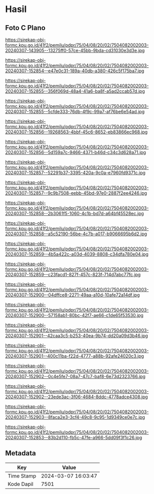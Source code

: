 # Hasil

## Foto C Plano

https://sirekap-obj-formc.kpu.go.id/41f2/pemilu/pdpr/75/04/08/20/02/7504082002003-20240307-143905--13275ff0-57ce-45bb-9bda-cd31030e3d3e.jpg

https://sirekap-obj-formc.kpu.go.id/41f2/pemilu/pdpr/75/04/08/20/02/7504082002003-20240307-152854--e47e0c31-189a-40db-a380-426c5f175ba7.jpg

https://sirekap-obj-formc.kpu.go.id/41f2/pemilu/pdpr/75/04/08/20/02/7504082002003-20240307-152855--356f069d-48a4-41a6-ba8f-a5ad2ccab57d.jpg

https://sirekap-obj-formc.kpu.go.id/41f2/pemilu/pdpr/75/04/08/20/02/7504082002003-20240307-152855--5cfde333-76db-4f9c-99a7-af76be6e54ad.jpg

https://sirekap-obj-formc.kpu.go.id/41f2/pemilu/pdpr/75/04/08/20/02/7504082002003-20240307-152856--19268563-4bbf-45c6-8652-eb83866ec968.jpg

https://sirekap-obj-formc.kpu.go.id/41f2/pemilu/pdpr/75/04/08/20/02/7504082002003-20240307-152856--5d159a7c-9466-4371-b46d-c34c3d628a71.jpg

https://sirekap-obj-formc.kpu.go.id/41f2/pemilu/pdpr/75/04/08/20/02/7504082002003-20240307-152857--52291b37-3395-420a-9c0a-e7960fd9371c.jpg

https://sirekap-obj-formc.kpu.go.id/41f2/pemilu/pdpr/75/04/08/20/02/7504082002003-20240307-152857--9c9b7508-eebb-45bd-97e0-2887f2ee4246.jpg

https://sirekap-obj-formc.kpu.go.id/41f2/pemilu/pdpr/75/04/08/20/02/7504082002003-20240307-152858--2b3061f5-1060-4c1b-bd7d-a64bf45528ec.jpg

https://sirekap-obj-formc.kpu.go.id/41f2/pemilu/pdpr/75/04/08/20/02/7504082002003-20240307-152858--a5c52190-56be-4c7b-a017-b9066695b6d2.jpg

https://sirekap-obj-formc.kpu.go.id/41f2/pemilu/pdpr/75/04/08/20/02/7504082002003-20240307-152859--4b5a422c-a03d-4039-8808-c34dfa780e04.jpg

https://sirekap-obj-formc.kpu.go.id/41f2/pemilu/pdpr/75/04/08/20/02/7504082002003-20240307-152859--c23facd1-827f-457c-823f-714d7abc77fc.jpg

https://sirekap-obj-formc.kpu.go.id/41f2/pemilu/pdpr/75/04/08/20/02/7504082002003-20240307-152900--04dffce8-2271-49aa-a10d-10afe72a14df.jpg

https://sirekap-obj-formc.kpu.go.id/41f2/pemilu/pdpr/75/04/08/20/02/7504082002003-20240307-152900--57158ab1-80bc-42f7-ae66-c1de65f53530.jpg

https://sirekap-obj-formc.kpu.go.id/41f2/pemilu/pdpr/75/04/08/20/02/7504082002003-20240307-152901--42caa3c5-b253-40ea-9b74-dd20a09d3b46.jpg

https://sirekap-obj-formc.kpu.go.id/41f2/pemilu/pdpr/75/04/08/20/02/7504082002003-20240307-152901--400c11ba-f22d-4777-a88b-92afe24020c3.jpg

https://sirekap-obj-formc.kpu.go.id/41f2/pemilu/pdpr/75/04/08/20/02/7504082002003-20240307-152902--0c4e5fe7-08a7-47c7-baf8-6e73d2323766.jpg

https://sirekap-obj-formc.kpu.go.id/41f2/pemilu/pdpr/75/04/08/20/02/7504082002003-20240307-152902--23ede3ac-3f06-4684-8ddc-4778adce4308.jpg

https://sirekap-obj-formc.kpu.go.id/41f2/pemilu/pdpr/75/04/08/20/02/7504082002003-20240307-152903--8faca2e3-3cf4-49c8-9c95-1d9349ce0e7c.jpg

https://sirekap-obj-formc.kpu.go.id/41f2/pemilu/pdpr/75/04/08/20/02/7504082002003-20240307-152853--83b2d110-fb5c-47fe-a966-5dd09f3f1c26.jpg


## Metadata

| Key        | Value               |
| ---------- | ------------------- |
| Time Stamp | 2024-03-07 16:03:47 |
| Kode Dapil | 7501                |



